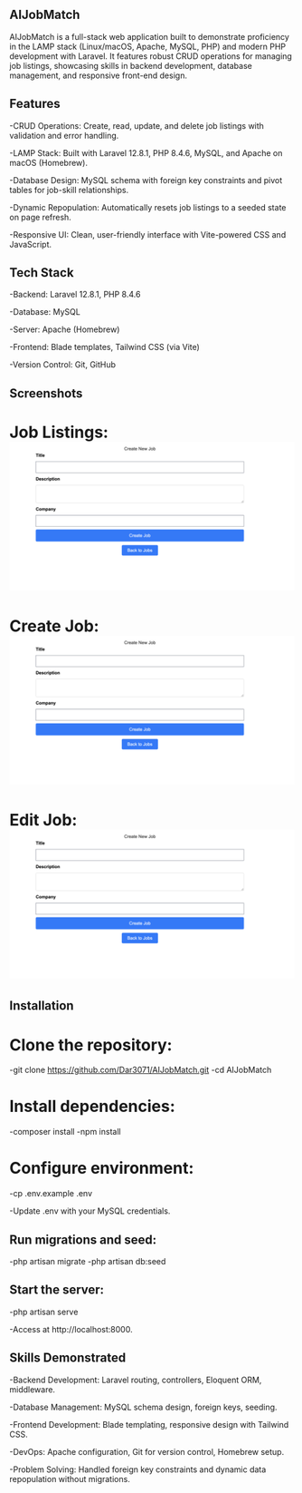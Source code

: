 ## AIJobMatch

AIJobMatch is a full-stack web application built to demonstrate proficiency in the LAMP stack (Linux/macOS, Apache, MySQL, PHP) and modern PHP development with Laravel. It features robust CRUD operations for managing job listings, showcasing skills in backend development, database management, and responsive front-end design.

## Features





-CRUD Operations: Create, read, update, and delete job listings with validation and error handling.



-LAMP Stack: Built with Laravel 12.8.1, PHP 8.4.6, MySQL, and Apache on macOS (Homebrew).



-Database Design: MySQL schema with foreign key constraints and pivot tables for job-skill relationships.



-Dynamic Repopulation: Automatically resets job listings to a seeded state on page refresh.



-Responsive UI: Clean, user-friendly interface with Vite-powered CSS and JavaScript.

## Tech Stack





-Backend: Laravel 12.8.1, PHP 8.4.6



-Database: MySQL



-Server: Apache (Homebrew)



-Frontend: Blade templates, Tailwind CSS (via Vite)



-Version Control: Git, GitHub

## Screenshots





# Job Listings: ![View Screenshot](screenshots/jobs_create.png)



# Create Job: ![View Screenshot](screenshots/jobs_create.png)



# Edit Job: ![View Screenshot](screenshots/jobs_create.png)

## Installation





# Clone the repository:

-git clone https://github.com/Dar3071/AIJobMatch.git
-cd AIJobMatch



# Install dependencies:

-composer install
-npm install



# Configure environment:

-cp .env.example .env





-Update .env with your MySQL credentials.



## Run migrations and seed:

-php artisan migrate
-php artisan db:seed



## Start the server:

-php artisan serve



-Access at http://localhost:8000.

## Skills Demonstrated





-Backend Development: Laravel routing, controllers, Eloquent ORM, middleware.



-Database Management: MySQL schema design, foreign keys, seeding.



-Frontend Development: Blade templating, responsive design with Tailwind CSS.



-DevOps: Apache configuration, Git for version control, Homebrew setup.



-Problem Solving: Handled foreign key constraints and dynamic data repopulation without migrations.
